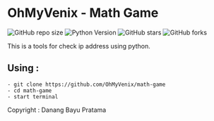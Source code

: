 # OhMyVenix - Math Game

![GitHub repo size](https://img.shields.io/github/repo-size/OhMyVenix/math-game)
![Python Version](https://img.shields.io/badge/C++-blue)
![GitHub stars](https://img.shields.io/github/stars/OhMyVenix/math-game?style=social)
![GitHub forks](https://img.shields.io/github/forks/OhMyVenix/math-game?style=social)

This is a tools for check ip address using python.

## Using :

```
- git clone https://github.com/OhMyVenix/math-game
- cd math-game
- start terminal
```

Copyright : Danang Bayu Pratama
